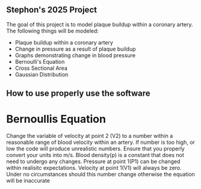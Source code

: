 ## Stephon's 2025 Project
The goal of this project is to model plaque buildup within a coronary artery. The following things will be modeled:
- Plaque buildup within a coronary artery
- Change in pressure as a result of plaque buildup
- Graphs demonstrating change in blood pressure
- Bernoulli's Equation
- Cross Sectional Area
- Gaussian Distribution


## How to use properly use the software
# Bernoullis Equation
Change the variable of velocity at point 2 (V2) to a number within a reasonable range of blood velocity within an artery. If number is too high, or low the code will produce unrealistic numbers. Ensure that you properly convert your units into m/s. Blood density(p) is a constant that does not need to undergo any changes. Pressure at point 1(P1) can be changed within realisitc expectations. Velocity at point 1(V1) will always be zero. Under no circumstances should this number change otherwise the equation will be inaccurate 

